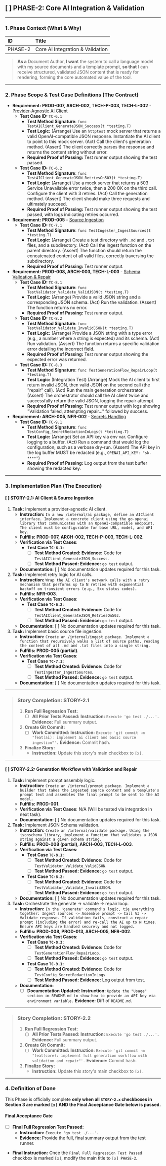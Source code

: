 ## [ ] PHASE-2: Core AI Integration & Validation

---

### **1. Phase Context (What & Why)**

| ID | Title |
| :--- | :--- |
| PHASE-2 | Core AI Integration & Validation |

> **As a** Document Author, **I want** the system to call a language model with my source documents and a template prompt, **so that** I can receive structured, validated JSON content that is ready for rendering, forming the core automated value of the tool.

---

### **2. Phase Scope & Test Case Definitions (The Contract)**

*   **Requirement:** **PROD-007, ARCH-002, TECH-P-003, TECH-L-002** - [Provider-Agnostic AI Client](./SRS.md#ARCH-002)
    *   **Test Case ID:** `TC-6.1`
        *   **Test Method Signature:** `func TestAIClient_GenerateJSON_Success(t *testing.T)`
        *   **Test Logic:** (Arrange) Use an `httptest` mock server that returns a valid OpenAI-compatible JSON response. Instantiate the AI client to point to this mock server. (Act) Call the client's generation method. (Assert) The client correctly parses the response and returns the content string without error.
        *   **Required Proof of Passing:** Test runner output showing the test passed.
    *   **Test Case ID:** `TC-6.2`
        *   **Test Method Signature:** `func TestAIClient_GenerateJSON_RetriesOn503(t *testing.T)`
        *   **Test Logic:** (Arrange) Use a mock server that returns a 503 Service Unavailable error twice, then a 200 OK on the third call. Configure the client with 3 retries. (Act) Call the generation method. (Assert) The client should make three requests and ultimately succeed.
        *   **Required Proof of Passing:** Test runner output showing the test passed, with logs indicating retries occurred.
*   **Requirement:** **PROD-005** - [Source Ingestion](./SRS.md#PROD-005)
    *   **Test Case ID:** `TC-7.1`
        *   **Test Method Signature:** `func TestIngester_IngestSources(t *testing.T)`
        *   **Test Logic:** (Arrange) Create a test directory with `.md` and `.txt` files, and a subdirectory. (Act) Call the ingest function on the parent directory. (Assert) The function should return the concatenated content of all valid files, correctly traversing the subdirectory.
        *   **Required Proof of Passing:** Test runner output.
*   **Requirement:** **PROD-008, ARCH-003, TECH-L-003** - [Schema Validation & Repair](./SRS.md#PROD-008)
    *   **Test Case ID:** `TC-8.1`
        *   **Test Method Signature:** `func TestValidator_Validate_ValidJSON(t *testing.T)`
        *   **Test Logic:** (Arrange) Provide a valid JSON string and a corresponding JSON schema. (Act) Run the validation. (Assert) The function returns no error.
        *   **Required Proof of Passing:** Test runner output.
    *   **Test Case ID:** `TC-8.2`
        *   **Test Method Signature:** `func TestValidator_Validate_InvalidJSON(t *testing.T)`
        *   **Test Logic:** (Arrange) Provide a JSON string with a type error (e.g., a number where a string is expected) and its schema. (Act) Run validation. (Assert) The function returns a specific validation error detailing the incorrect field.
        *   **Required Proof of Passing:** Test runner output showing the expected error was returned.
    *   **Test Case ID:** `TC-8.3`
        *   **Test Method Signature:** `func TestGenerationFlow_RepairLoop(t *testing.T)`
        *   **Test Logic:** (Integration Test) (Arrange) Mock the AI client to first return invalid JSON, then valid JSON on the second call (the "repair" call). (Act) Run the main generation orchestrator. (Assert) The orchestrator should call the AI client twice and successfully return the valid JSON, logging the repair attempt.
        *   **Required Proof of Passing:** Test runner output with logs showing "Validation failed, attempting repair..." followed by success.
*   **Requirement:** **ARCH-005, NFR-002** - [Secrets Handling](./SRS.md#ARCH-005)
    *   **Test Case ID:** `TC-9.1`
        *   **Test Method Signature:** `func TestConfig_SecretRedactionInLogs(t *testing.T)`
        *   **Test Logic:** (Arrange) Set an API key via env var. Configure logging to a buffer. (Act) Run a command that would log the configuration, such as a verbose dry-run. (Assert) The API key in the log buffer MUST be redacted (e.g., `OPENAI_API_KEY: "sk-****"`)
        *   **Required Proof of Passing:** Log output from the test buffer showing the redacted key.

---

### **3. Implementation Plan (The Execution)**

#### [ ] STORY-2.1: AI Client & Source Ingestion

1.  **Task:** Implement a provider-agnostic AI client.
    *   **Instruction:** `In a new /internal/ai package, define an AIClient interface. Implement a concrete client using the go-openai library that communicates with an OpenAI-compatible endpoint. The client must be configurable for base URL, model, and API key.`
    *   **Fulfills:** **PROD-007, ARCH-002, TECH-P-003, TECH-L-002**.
    *   **Verification via Test Cases:**
        *   **Test Case `TC-6.1`:**
            *   [ ] **Test Method Created:** **Evidence:** Code for `TestAIClient_GenerateJSON_Success`.
            *   [ ] **Test Method Passed:** **Evidence:** `go test` output.
    *   **Documentation:** [ ] No documentation updates required for this task.
2.  **Task:** Implement retry logic for AI calls.
    *   **Instruction:** `Wrap the AI client's network calls with a retry mechanism that performs up to N retries with exponential backoff on transient errors (e.g., 5xx status codes).`
    *   **Fulfills:** **NFR-003**.
    *   **Verification via Test Cases:**
        *   **Test Case `TC-6.2`:**
            *   [ ] **Test Method Created:** **Evidence:** Code for `TestAIClient_GenerateJSON_RetriesOn503`.
            *   [ ] **Test Method Passed:** **Evidence:** `go test` output.
    *   **Documentation:** [ ] No documentation updates required for this task.
3.  **Task:** Implement basic source file ingestion.
    *   **Instruction:** `Create an /internal/ingest package. Implement a function that recursively walks a list of source paths, reading the content of all .md and .txt files into a single string.`
    *   **Fulfills:** **PROD-005 (partial)**.
    *   **Verification via Test Cases:**
        *   **Test Case `TC-7.1`:**
            *   [ ] **Test Method Created:** **Evidence:** Code for `TestIngester_IngestSources`.
            *   [ ] **Test Method Passed:** **Evidence:** `go test` output.
    *   **Documentation:** [ ] No documentation updates required for this task.

---
> ### **Story Completion: STORY-2.1**
>
> 1.  **Run Full Regression Test:**
>     *   [ ] **All Prior Tests Passed:** **Instruction:** `Execute 'go test ./...'.` **Evidence:** Full summary output.
> 2.  **Create Git Commit:**
>     *   [ ] **Work Committed:** **Instruction:** `Execute 'git commit -m "feat(ai): implement ai client and basic source ingestion"'.` **Evidence:** Commit hash.
> 3.  **Finalize Story:**
>     *   **Instruction:** Update this story's main checkbox to `[x]`.

---

#### [ ] STORY-2.2: Generation Workflow with Validation and Repair

1.  **Task:** Implement prompt assembly logic.
    *   **Instruction:** `Create an /internal/prompt package. Implement a builder that takes the ingested source content and a template's prompt text and assembles the final prompt to be sent to the AI model.`
    *   **Fulfills:** **PROD-001**.
    *   **Verification via Test Cases:** N/A (Will be tested via integration in next task).
    *   **Documentation:** [ ] No documentation updates required for this task.
2.  **Task:** Implement JSON Schema validation.
    *   **Instruction:** `Create an /internal/validate package. Using the jsonschema library, implement a function that validates a JSON string against a given schema string.`
    *   **Fulfills:** **PROD-008 (partial), ARCH-003, TECH-L-003**.
    *   **Verification via Test Cases:**
        *   **Test Case `TC-8.1`:**
            *   [ ] **Test Method Created:** **Evidence:** Code for `TestValidator_Validate_ValidJSON`.
            *   [ ] **Test Method Passed:** **Evidence:** `go test` output.
        *   **Test Case `TC-8.2`:**
            *   [ ] **Test Method Created:** **Evidence:** Code for `TestValidator_Validate_InvalidJSON`.
            *   [ ] **Test Method Passed:** **Evidence:** `go test` output.
    *   **Documentation:** [ ] No documentation updates required for this task.
3.  **Task:** Orchestrate the generate -> validate -> repair loop.
    *   **Instruction:** `In the 'generate' command's logic, tie everything together: Ingest sources -> Assemble prompt -> Call AI -> Validate response. If validation fails, construct a repair prompt (including the error) and re-call the AI up to N times. Ensure API keys are handled securely and not logged.`
    *   **Fulfills:** **PROD-008, PROD-013, ARCH-005, NFR-002**.
    *   **Verification via Test Cases:**
        *   **Test Case `TC-8.3`:**
            *   [ ] **Test Method Created:** **Evidence:** Code for `TestGenerationFlow_RepairLoop`.
            *   [ ] **Test Method Passed:** **Evidence:** `go test` output.
        *   **Test Case `TC-9.1`:**
            *   [ ] **Test Method Created:** **Evidence:** Code for `TestConfig_SecretRedactionInLogs`.
            *   [ ] **Test Method Passed:** **Evidence:** Log output from test.
    *   **Documentation:**
        *   [ ] **Documentation Updated:** **Instruction:** `Update the "Usage" section in README.md to show how to provide an API key via environment variable.` **Evidence:** Diff of `README.md`.

---
> ### **Story Completion: STORY-2.2**
>
> 1.  **Run Full Regression Test:**
>     *   [ ] **All Prior Tests Passed:** **Instruction:** `Execute 'go test ./...'.` **Evidence:** Full summary output.
> 2.  **Create Git Commit:**
>     *   [ ] **Work Committed:** **Instruction:** `Execute 'git commit -m "feat(core): implement full generation workflow with validation and repair"'.` **Evidence:** Commit hash.
> 3.  **Finalize Story:**
>     *   **Instruction:** Update this story's main checkbox to `[x]`.

---

### **4. Definition of Done**

This Phase is officially complete **only when all `STORY-2.x` checkboxes in Section 3 are marked `[x]` AND the Final Acceptance Gate below is passed.**

#### Final Acceptance Gate

*   [ ] **Final Full Regression Test Passed:**
    *   **Instruction:** `Execute 'go test ./...'.`
    *   **Evidence:** Provide the full, final summary output from the test runner.

*   **Final Instruction:** Once the `Final Full Regression Test Passed` checkbox is marked `[x]`, modify the main title to `[x] PHASE-2`.
